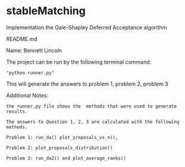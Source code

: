 # stableMatching
Implementation the Gale-Shapley Deferred Acceptance algorithm

README.md

Name: Bennett Lincoln

The project can be run by the following terminal command:

    "python runner.py"

This will generate the answers to problem 1, problem 2, problem 3

Additional Notes:

    the runner.py file shows the  methods that were used to generate results.

    The answers to Question 1, 2, 3 are calculated with the following methods. 

    Problem 1: run_da() plot_proposals_vs_n(), 

    Problem 2: plot_proposals_distribution()

    Problem 3: run_da2() and plot_average_ranks()
